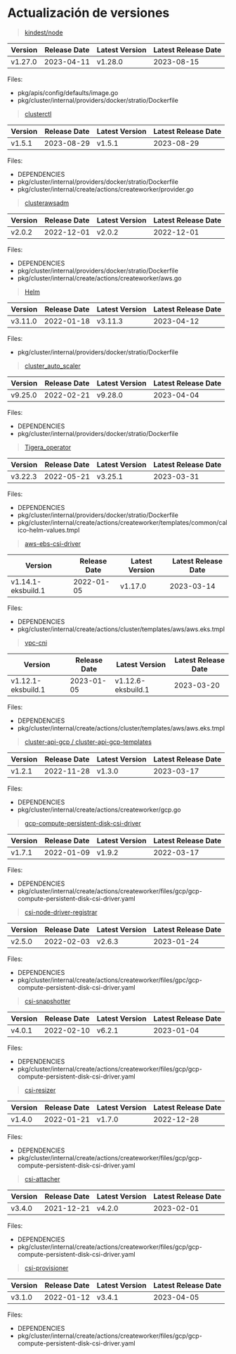 # Actualización de versiones

> [kindest/node](https://hub.docker.com/r/kindest/node/tags)

| Version | Release Date | Latest Version | Latest Release Date |
| ------- | ------------ | -------------- | ------------------- |
| v1.27.0 | 2023-04-11   | v1.28.0        | 2023-08-15          |

Files:   
*   pkg/apis/config/defaults/image.go  
*   pkg/cluster/internal/providers/docker/stratio/Dockerfile

> [clusterctl](https://github.com/kubernetes-sigs/cluster-api/releases)

| Version | Release Date | Latest Version | Latest Release Date |
| ------- | ------------ | -------------- | ------------------- |
| v1.5.1  | 2023-08-29   | v1.5.1         | 2023-08-29          |

Files:   
*   DEPENDENCIES
*   pkg/cluster/internal/providers/docker/stratio/Dockerfile
*   pkg/cluster/internal/create/actions/createworker/provider.go

> [clusterawsadm](https://github.com/kubernetes-sigs/cluster-api-provider-aws/releases)

| Version | Release Date | Latest Version | Latest Release Date |
| ------- | ------------ | -------------- | ------------------- |
| v2.0.2  | 2022-12-01   | v2.0.2         | 2022-12-01          |

Files:  
*   DEPENDENCIES
*   pkg/cluster/internal/providers/docker/stratio/Dockerfile
*   pkg/cluster/internal/create/actions/createworker/aws.go

> [Helm](https://github.com/helm/helm/releases)

| Version | Release Date | Latest Version | Latest Release Date |
| ------- | ------------ | -------------- | ------------------- |
| v3.11.0  | 2022-01-18   | v3.11.3         | 2023-04-12          |

Files:  
*   pkg/cluster/internal/providers/docker/stratio/Dockerfile

> [cluster_auto_scaler](https://github.com/kubernetes/autoscaler/releases) 

| Version | Release Date | Latest Version | Latest Release Date |
| ------- | ------------ | -------------- | ------------------- |
| v9.25.0  | 2022-02-21   | v9.28.0         | 2023-04-04          |

Files:  
*   DEPENDENCIES
*   pkg/cluster/internal/providers/docker/stratio/Dockerfile

> [Tigera_operator](https://github.com/projectcalico/calico/releases)

| Version | Release Date | Latest Version | Latest Release Date |
| ------- | ------------ | -------------- | ------------------- |
| v3.22.3  | 2022-05-21   | v3.25.1         | 2023-03-31          |

Files:  
*   DEPENDENCIES
*   pkg/cluster/internal/providers/docker/stratio/Dockerfile
*   pkg/cluster/internal/create/actions/createworker/templates/common/calico-helm-values.tmpl

> [aws-ebs-csi-driver](https://github.com/kubernetes-sigs/aws-ebs-csi-driver/releases)

| Version | Release Date | Latest Version | Latest Release Date |
| ------- | ------------ | -------------- | ------------------- |
| v1.14.1-eksbuild.1  | 2022-01-05   | v1.17.0         | 2023-03-14          |

Files:  
*   DEPENDENCIES
*   pkg/cluster/internal/create/actions/cluster/templates/aws/aws.eks.tmpl

> [vpc-cni](https://github.com/aws/amazon-vpc-cni-k8s/releases)

| Version | Release Date | Latest Version | Latest Release Date |
| ------- | ------------ | -------------- | ------------------- |
| v1.12.1-eksbuild.1  | 2023-01-05   | v1.12.6-eksbuild.1         | 2023-03-20          |

Files:  
*   DEPENDENCIES
*   pkg/cluster/internal/create/actions/cluster/templates/aws/aws.eks.tmpl

> [cluster-api-gcp / cluster-api-gcp-templates](https://github.com/kubernetes-sigs/cluster-api-provider-gcp/releases)

| Version | Release Date | Latest Version | Latest Release Date |
| ------- | ------------ | -------------- | ------------------- |
| v1.2.1  | 2022-11-28   | v1.3.0         | 2023-03-17          |

Files:  
*   DEPENDENCIES
*   pkg/cluster/internal/create/actions/createworker/gcp.go

> [gcp-compute-persistent-disk-csi-driver](https://github.com/kubernetes-sigs/gcp-compute-persistent-disk-csi-driver/releases)

| Version | Release Date | Latest Version | Latest Release Date |
| ------- | ------------ | -------------- | ------------------- |
| v1.7.1  | 2022-01-09   | v1.9.2         | 2022-03-17          |

Files:  
*   DEPENDENCIES
*   pkg/cluster/internal/create/actions/createworker/files/gcp/gcp-compute-persistent-disk-csi-driver.yaml

> [csi-node-driver-registrar](https://github.com/kubernetes-csi/node-driver-registrar/releases)

| Version | Release Date | Latest Version | Latest Release Date |
| ------- | ------------ | -------------- | ------------------- |
| v2.5.0  | 2022-02-03   | v2.6.3         | 2023-01-24          |

Files:  
*   DEPENDENCIES
*   pkg/cluster/internal/create/actions/createworker/files/gpc/gcp-compute-persistent-disk-csi-driver.yaml

> [csi-snapshotter](https://github.com/kubernetes-csi/external-snapshotter/releases)

| Version | Release Date | Latest Version | Latest Release Date |
| ------- | ------------ | -------------- | ------------------- |
| v4.0.1  | 2022-02-10   | v6.2.1         | 2023-01-04          |

Files:  
*   DEPENDENCIES
*   pkg/cluster/internal/create/actions/createworker/files/gcp/gcp-compute-persistent-disk-csi-driver.yaml

> [csi-resizer](https://github.com/kubernetes-csi/external-resizer/releases)

| Version | Release Date | Latest Version | Latest Release Date |
| ------- | ------------ | -------------- | ------------------- |
| v1.4.0  | 2022-01-21   | v1.7.0         | 2022-12-28          |

Files:  
*  DEPENDENCIES
*  pkg/cluster/internal/create/actions/createworker/files/gcp/gcp-compute-persistent-disk-csi-driver.yaml

> [csi-attacher]()

| Version | Release Date | Latest Version | Latest Release Date |
| ------- | ------------ | -------------- | ------------------- |
| v3.4.0  | 2021-12-21   | v4.2.0         | 2023-02-01          |

Files:  
*  DEPENDENCIES
*  pkg/cluster/internal/create/actions/createworker/files/gcp/gcp-compute-persistent-disk-csi-driver.yaml

> [csi-provisioner](https://github.com/kubernetes-csi/external-provisioner/releases)

| Version | Release Date | Latest Version | Latest Release Date |
| ------- | ------------ | -------------- | ------------------- |
| v3.1.0  | 2022-01-12   | v3.4.1         | 2023-04-05          |

Files:  
*  DEPENDENCIES
*  pkg/cluster/internal/create/actions/createworker/files/gcp/gcp-compute-persistent-disk-csi-driver.yaml